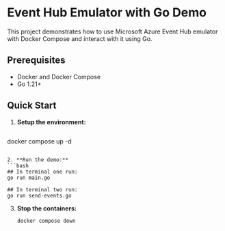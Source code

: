 # Event Hub Emulator with Go Demo

This project demonstrates how to use Microsoft Azure Event Hub emulator with Docker Compose and interact with it using Go.

## Prerequisites

- Docker and Docker Compose
- Go 1.21+

## Quick Start

1. **Setup the environment:**
   ```bash
  docker compose up -d
   ```

2. **Run the demo:**
   ```bash
   ## In terminal one run:
   go run main.go

   ## In terminal two run:
   go run send-events.go
   ```

3. **Stop the containers:**
   ```bash
   docker compose down
   ```